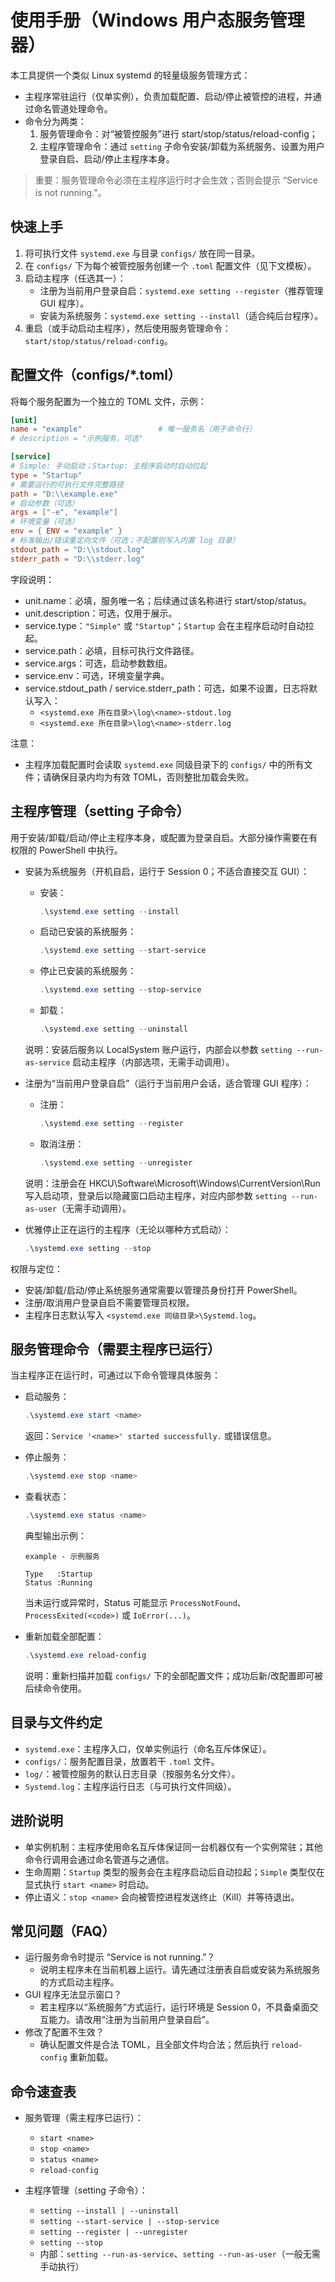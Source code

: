 # 使用手册（Windows 用户态服务管理器）

本工具提供一个类似 Linux systemd 的轻量级服务管理方式：
- 主程序常驻运行（仅单实例），负责加载配置、启动/停止被管控的进程，并通过命名管道处理命令。
- 命令分为两类：
  1) 服务管理命令：对“被管控服务”进行 start/stop/status/reload-config；
  2) 主程序管理命令：通过 `setting` 子命令安装/卸载为系统服务、设置为用户登录自启、启动/停止主程序本身。

> 重要：服务管理命令必须在主程序运行时才会生效；否则会提示 “Service is not running.”。


## 快速上手

1) 将可执行文件 `systemd.exe` 与目录 `configs/` 放在同一目录。
2) 在 `configs/` 下为每个被管控服务创建一个 `.toml` 配置文件（见下文模板）。
3) 启动主程序（任选其一）：
   - 注册为当前用户登录自启：`systemd.exe setting --register`（推荐管理 GUI 程序）。
   - 安装为系统服务：`systemd.exe setting --install`（适合纯后台程序）。
4) 重启（或手动启动主程序），然后使用服务管理命令：`start/stop/status/reload-config`。


## 配置文件（configs/*.toml）

将每个服务配置为一个独立的 TOML 文件，示例：

```toml
[unit]
name = "example"                 # 唯一服务名（用于命令行）
# description = "示例服务，可选"

[service]
# Simple: 手动启动；Startup: 主程序启动时自动拉起
type = "Startup"
# 需要运行的可执行文件完整路径
path = "D:\\example.exe"
# 启动参数（可选）
args = ["-e", "example"]
# 环境变量（可选）
env = { ENV = "example" }
# 标准输出/错误重定向文件（可选；不配置则写入内置 log 目录）
stdout_path = "D:\\stdout.log"
stderr_path = "D:\\stderr.log"
```

字段说明：
- unit.name：必填，服务唯一名；后续通过该名称进行 start/stop/status。
- unit.description：可选，仅用于展示。
- service.type：`"Simple"` 或 `"Startup"`；`Startup` 会在主程序启动时自动拉起。
- service.path：必填，目标可执行文件路径。
- service.args：可选，启动参数数组。
- service.env：可选，环境变量字典。
- service.stdout_path / service.stderr_path：可选，如果不设置，日志将默认写入：
  - `<systemd.exe 所在目录>\log\<name>-stdout.log`
  - `<systemd.exe 所在目录>\log\<name>-stderr.log`

注意：
- 主程序加载配置时会读取 `systemd.exe` 同级目录下的 `configs/` 中的所有文件；请确保目录内均为有效 TOML，否则整批加载会失败。


## 主程序管理（setting 子命令）
用于安装/卸载/启动/停止主程序本身，或配置为登录自启。大部分操作需要在有权限的 PowerShell 中执行。

- 安装为系统服务（开机自启，运行于 Session 0；不适合直接交互 GUI）：
  - 安装：
    ```powershell
    .\systemd.exe setting --install
    ```
  - 启动已安装的系统服务：
    ```powershell
    .\systemd.exe setting --start-service
    ```
  - 停止已安装的系统服务：
    ```powershell
    .\systemd.exe setting --stop-service
    ```
  - 卸载：
    ```powershell
    .\systemd.exe setting --uninstall
    ```
  说明：安装后服务以 LocalSystem 账户运行，内部会以参数 `setting --run-as-service` 启动主程序（内部选项，无需手动调用）。

- 注册为“当前用户登录自启”（运行于当前用户会话，适合管理 GUI 程序）：
  - 注册：
    ```powershell
    .\systemd.exe setting --register
    ```
  - 取消注册：
    ```powershell
    .\systemd.exe setting --unregister
    ```
  说明：注册会在 HKCU\Software\Microsoft\Windows\CurrentVersion\Run 写入启动项，登录后以隐藏窗口启动主程序，对应内部参数 `setting --run-as-user`（无需手动调用）。

- 优雅停止正在运行的主程序（无论以哪种方式启动）：
  ```powershell
  .\systemd.exe setting --stop
  ```

权限与定位：
- 安装/卸载/启动/停止系统服务通常需要以管理员身份打开 PowerShell。
- 注册/取消用户登录自启不需要管理员权限。
- 主程序日志默认写入 `<systemd.exe 同级目录>\Systemd.log`。


## 服务管理命令（需要主程序已运行）
当主程序正在运行时，可通过以下命令管理具体服务：

- 启动服务：
  ```powershell
  .\systemd.exe start <name>
  ```
  返回：`Service '<name>' started successfully.` 或错误信息。

- 停止服务：
  ```powershell
  .\systemd.exe stop <name>
  ```

- 查看状态：
  ```powershell
  .\systemd.exe status <name>
  ```
  典型输出示例：
  ```
  example - 示例服务

  Type   :Startup 
  Status :Running
  ```
  当未运行或异常时，Status 可能显示 `ProcessNotFound`、`ProcessExited(<code>)` 或 `IoError(...)`。

- 重新加载全部配置：
  ```powershell
  .\systemd.exe reload-config
  ```
  说明：重新扫描并加载 `configs/` 下的全部配置文件；成功后新/改配置即可被后续命令使用。


## 目录与文件约定
- `systemd.exe`：主程序入口，仅单实例运行（命名互斥体保证）。
- `configs/`：服务配置目录，放置若干 `.toml` 文件。
- `log/`：被管控服务的默认日志目录（按服务名分文件）。
- `Systemd.log`：主程序运行日志（与可执行文件同级）。


## 进阶说明
- 单实例机制：主程序使用命名互斥体保证同一台机器仅有一个实例常驻；其他命令行调用会通过命名管道与之通信。
- 生命周期：`Startup` 类型的服务会在主程序启动后自动拉起；`Simple` 类型仅在显式执行 `start <name>` 时启动。
- 停止语义：`stop <name>` 会向被管控进程发送终止（Kill）并等待退出。


## 常见问题（FAQ）
- 运行服务命令时提示 “Service is not running.”？
  - 说明主程序未在当前机器上运行。请先通过注册表自启或安装为系统服务的方式启动主程序。
- GUI 程序无法显示窗口？
  - 若主程序以“系统服务”方式运行，运行环境是 Session 0，不具备桌面交互能力。请改用“注册为当前用户登录自启”。
- 修改了配置不生效？
  - 确认配置文件是合法 TOML，且全部文件均合法；然后执行 `reload-config` 重新加载。


## 命令速查表

- 服务管理（需主程序已运行）：
  - `start <name>`
  - `stop <name>`
  - `status <name>`
  - `reload-config`

- 主程序管理（setting 子命令）：
  - `setting --install | --uninstall`
  - `setting --start-service | --stop-service`
  - `setting --register | --unregister`
  - `setting --stop`
  - 内部：`setting --run-as-service`、`setting --run-as-user`（一般无需手动执行）

